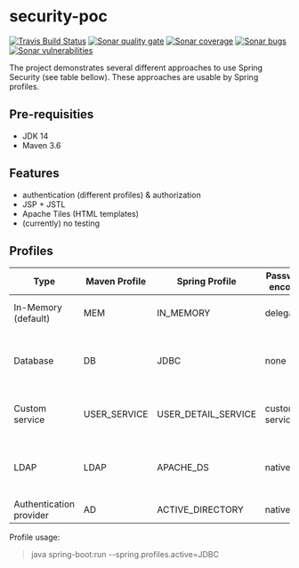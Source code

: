 # security-poc
[![Travis Build Status][travis-image]][travis-url-main] [![Sonar quality gate][sonar-quality-gate]][sonar-url] [![Sonar coverage][sonar-coverage]][sonar-url] [![Sonar bugs][sonar-bugs]][sonar-url] [![Sonar vulnerabilities][sonar-vulnerabilities]][sonar-url]

The project demonstrates several different approaches to use Spring Security (see table bellow). These approaches are usable by Spring profiles. 

## Pre-requisities
* JDK 14
* Maven 3.6

## Features
- authentication (different profiles) & authorization
- JSP + JSTL
- Apache Tiles (HTML templates)
- (currently) no testing

## Profiles
| Type                    | Maven Profile       | Spring Profile          | Password encoder | Note             |
| ----------------------- | ------------------- | ----------------------- | ---------------- | ----------------
| In-Memory (default)     | MEM                 | IN_MEMORY               | delegating       | Default profile (no PasswordEncoder used)
| Database                | DB                  | JDBC                    | none             | via jdbcAuthentication method (maven dependencies for embbeded DB)
| Custom service          | USER_SERVICE        | USER_DETAIL_SERVICE     | custom service   | via User Detail Service (maven dependencies for embbeded DB)
| LDAP                    | LDAP                | APACHE_DS               | native           | with Apache DS (maven dependencies for Apache DS) -> To be fixed !!!
| Authentication provider | AD                  | ACTIVE_DIRECTORY        | native           | with Active Directory

Profile usage:
> java spring-boot:run --spring.profiles.active=JDBC

[travis-url-main]: https://travis-ci.org/arnosthavelka/security-poc
[travis-image]: https://travis-ci.org/arnosthavelka/security-poc.svg?branch=develop

[sonar-url]: https://sonarcloud.io/dashboard?id=arnosthavelka_security-poc
[sonar-quality-gate]: https://sonarcloud.io/api/project_badges/measure?project=arnosthavelka_security-poc&metric=alert_status
[sonar-coverage]: https://sonarcloud.io/api/project_badges/measure?project=arnosthavelka_security-poc&metric=coverage
[sonar-bugs]: https://sonarcloud.io/api/project_badges/measure?project=arnosthavelka_security-poc&metric=bugs
[sonar-vulnerabilities]: https://sonarcloud.io/api/project_badges/measure?project=arnosthavelka_security-poc&metric=vulnerabilities